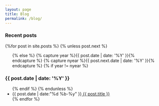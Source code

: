 ```yaml
---
layout: page
title: Blog
permalink: /blog/
---
```

<section id="archive">
  <h3>Recent posts</h3>
  {%for post in site.posts %}
    {% unless post.next %}
      <ul class="this">
    {% else %}
      {% capture year %}{{ post.date | date: '%Y' }}{% endcapture %}
      {% capture nyear %}{{ post.next.date | date: '%Y' }}{% endcapture %}
      {% if year != nyear %}
        </ul>
        <h3>{{ post.date | date: '%Y' }}</h3>
        <ul class="past">
      {% endif %}
    {% endunless %}
      <li><time>{{ post.date | date:"%d %b-%y" }}</time><a href="{{ post.url }}">  {{ post.title }}</a></li>
  {% endfor %}
  </ul>
</section>
